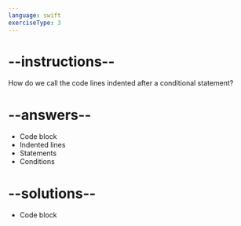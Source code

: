 ```yaml
---
language: swift
exerciseType: 3
---
```


# --instructions--

How do we call the code lines indented after a conditional statement?

# --answers--

- Code block
- Indented lines
- Statements
- Conditions

# --solutions--

- Code block
